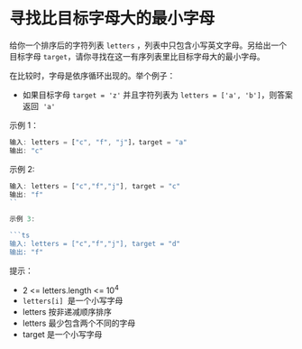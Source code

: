 # 寻找比目标字母大的最小字母

给你一个排序后的字符列表 `letters` ，列表中只包含小写英文字母。另给出一个目标字母 `target`，请你寻找在这一有序列表里比目标字母大的最小字母。

在比较时，字母是依序循环出现的。举个例子：

- 如果目标字母 `target = 'z'` 并且字符列表为 `letters = ['a', 'b']`，则答案返回  `'a'`

示例 1：

```ts
输入: letters = ["c", "f", "j"]，target = "a"
输出: "c"
```

示例 2:

````ts
输入: letters = ["c","f","j"], target = "c"
输出: "f"
``

示例 3:

```ts
输入: letters = ["c","f","j"], target = "d"
输出: "f"
````

提示：

- 2 <= letters.length <= 10<sup>4</sup>
- `letters[i]`  是一个小写字母
- letters 按非递减顺序排序
- letters 最少包含两个不同的字母
- target 是一个小写字母
